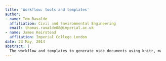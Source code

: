 ```yaml
---
title: 'Workflow: tools and templates'
author:
- name: Tom Ravalde
  affiliation: Civil and Environmental Engineering
  email: thomas.ravalde08@imperial.ac.uk
- name: James Keirstead
  affliation: Imperial College London
date: 23 May, 2014
abstract: |  
  The workflow and templates to generate nice documents using knitr, markdown and pandoc.
---
```

